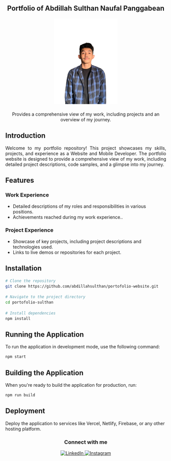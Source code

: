 <h2 align="center">Portfolio of Abdillah Sulthan Naufal Panggabean</h2>
<div align="center" style="margin-top: 20px; margin-bottom: 20px">
  <img src="./image/new-profile.jpeg" alt="Profile Image" style="width: 200px; height: auto;">
</div>
<p align="center">Provides a comprehensive view of my work, including projects and an overview of my journey.</p>

## Introduction

<p align="justify">
    Welcome to my portfolio repository! This project showcases my skills, projects, and experience as a Website and Mobile Developer. The portfolio website is designed to provide a comprehensive view of my work, including detailed project descriptions, code samples, and a glimpse into my journey.
</p>


## Features

### Work Experience
- Detailed descriptions of my roles and responsibilities in various positions.
- Achievements reached during my work experience..

### Project Experience
- Showcase of key projects, including project descriptions and technologies used.
- Links to live demos or repositories for each project.

## Installation

```bash
# Clone the repository
git clone https://github.com/abdillahsulthan/portofolio-website.git

# Navigate to the project directory
cd portofolio-sulthan

# Install dependencies
npm install
```

## Running the Application

To run the application in development mode, use the following command:

```bash
npm start
```

## Building the Application

When you're ready to build the application for production, run:

```bash
npm run build
```

## Deployment

Deploy the application to services like Vercel, Netlify, Firebase, or any other hosting platform.

<div align="center">
  <h3>Connect with me</h3>
  <a href="https://www.linkedin.com/in/abdillahsulthan" target="_blank">
    <img src="https://img.shields.io/badge/-LinkedIn-black?style=for-the-badge&logo=linkedin" alt="LinkedIn">
  </a>
  <a href="https://www.instagram.com/yourprofile" target="_blank">
    <img src="https://img.shields.io/badge/-Instagram-black?style=for-the-badge&logo=instagram" alt="Instagram">
  </a>
</div>
